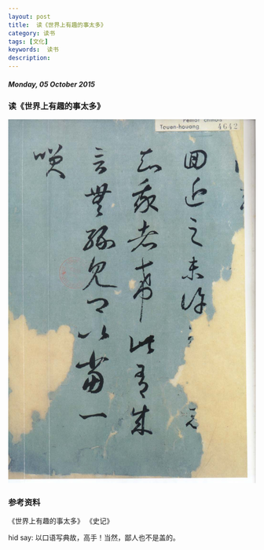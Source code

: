 ```yaml
---
layout: post
title:  读《世界上有趣的事太多》
category: 读书
tags: [文化]
keywords:  读书
description: 
---
```


##### Monday, 05 October 2015

### 读《世界上有趣的事太多》
![王羲之](/../../assets/img/book/2015/wangxizhi_4.jpg)

### 参考资料
《世界上有趣的事太多》
《史记》


hid say: 以口语写典故，高手！当然，鄙人也不是盖的。
